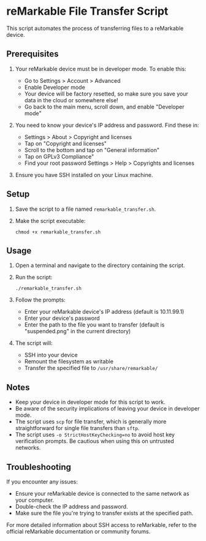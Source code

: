 # reMarkable File Transfer Script

This script automates the process of transferring files to a reMarkable device.

## Prerequisites

1. Your reMarkable device must be in developer mode. To enable this:

   - Go to Settings > Account > Advanced
   - Enable Developer mode
   - Your device will be factory resetted, so make sure you save your data in the cloud or somewhere else!
   - Go back to the main menu, scroll down, and enable "Developer mode"

2. You need to know your device's IP address and password. Find these in:

   - Settings > About > Copyright and licenses
   - Tap on "Copyright and licenses"
   - Scroll to the bottom and tap on "General information"
   - Tap on GPLv3 Compliance"
   - Find your root password
     Settings > Help > Copyrights and licenses

3. Ensure you have SSH installed on your Linux machine.

## Setup

1. Save the script to a file named `remarkable_transfer.sh`.

2. Make the script executable:
   ```
   chmod +x remarkable_transfer.sh
   ```

## Usage

1. Open a terminal and navigate to the directory containing the script.

2. Run the script:

   ```
   ./remarkable_transfer.sh
   ```

3. Follow the prompts:

   - Enter your reMarkable device's IP address (default is 10.11.99.1)
   - Enter your device's password
   - Enter the path to the file you want to transfer (default is "suspended.png" in the current directory)

4. The script will:
   - SSH into your device
   - Remount the filesystem as writable
   - Transfer the specified file to `/usr/share/remarkable/`

## Notes

- Keep your device in developer mode for this script to work.
- Be aware of the security implications of leaving your device in developer mode.
- The script uses `scp` for file transfer, which is generally more straightforward for single file transfers than `sftp`.
- The script uses `-o StrictHostKeyChecking=no` to avoid host key verification prompts. Be cautious when using this on untrusted networks.

## Troubleshooting

If you encounter any issues:

- Ensure your reMarkable device is connected to the same network as your computer.
- Double-check the IP address and password.
- Make sure the file you're trying to transfer exists at the specified path.

For more detailed information about SSH access to reMarkable, refer to the official reMarkable documentation or community forums.
